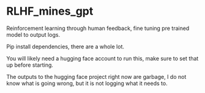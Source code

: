# RLHF_mines_gpt
Reinforcement learning through human feedback, fine tuning pre trained model to output logs.

Pip install dependencies, there are a whole lot.

You will likely need a hugging face account to run this, make sure to set that up before starting.

The outputs to the hugging face project right now are garbage, I do not know what is going wrong, but it is not logging what it needs to. 
